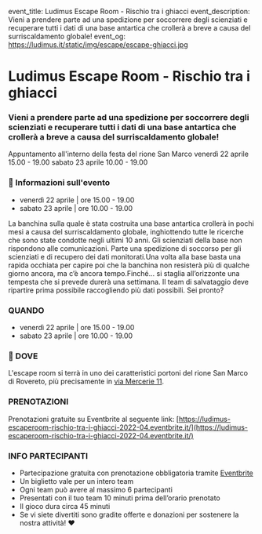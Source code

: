 event_title: Ludimus Escape Room - Rischio tra i ghiacci
event_description: Vieni a prendere parte ad una spedizione per soccorrere degli scienziati e recuperare tutti i dati di una base antartica che crollerà a breve a causa del surriscaldamento globale!
event_og: https://ludimus.it/static/img/escape/escape-ghiacci.jpg

# Ludimus Escape Room - Rischio tra i ghiacci

### Vieni a prendere parte ad una spedizione per soccorrere degli scienziati e recuperare tutti i dati di una base antartica che crollerà a breve a causa del surriscaldamento globale!

Appuntamento all'interno della festa del rione San Marco venerdì 22 aprile 15.00 - 19.00 sabato 23 aprile 10.00 - 19.00

### 📅 Informazioni sull'evento

- venerdì 22 aprile | ore 15.00 - 19.00
- sabato 23 aprile | ore 10.00 - 19.00

La banchina sulla quale è stata costruita una base antartica crollerà in pochi mesi a causa del surriscaldamento globale, inghiottendo tutte le ricerche che sono state condotte negli ultimi 10 anni. Gli scienziati della base non rispondono alle comunicazioni. Parte una spedizione di soccorso per gli scienziati e di recupero dei dati monitorati.Una volta alla base basta una rapida occhiata per capire poi che la banchina non resisterà più di qualche giorno ancora, ma c’è ancora tempo.Finché... si staglia all’orizzonte una tempesta che si prevede durerà una settimana. Il team di salvataggio deve ripartire prima possibile raccogliendo più dati possibili. Sei pronto?

### QUANDO

- venerdì 22 aprile | ore 15.00 - 19.00
- sabato 23 aprile | ore 10.00 - 19.00

### 🚩 DOVE

L'escape room si terrà in uno dei caratteristici portoni del rione San Marco di Rovereto, più precisamente in [via Mercerie 11](https://goo.gl/maps/BsNwg8S2Y7NCv5cy5).

### PRENOTAZIONI

Prenotazioni gratuite su Eventbrite al seguente link: [https://ludimus-escaperoom-rischio-tra-i-ghiacci-2022-04.eventbrite.it/](https://ludimus-escaperoom-rischio-tra-i-ghiacci-2022-04.eventbrite.it/)

### INFO PARTECIPANTI

- Partecipazione gratuita con prenotazione obbligatoria tramite [Eventbrite](https://ludimus-escaperoom-rischio-tra-i-ghiacci-2022-04.eventbrite.it/)
- Un biglietto vale per un intero team
- Ogni team può avere al massimo 6 partecipanti
- Presentati con il tuo team 10 minuti prima dell’orario prenotato
- Il gioco dura circa 45 minuti
- Se vi siete divertiti sono gradite offerte e donazioni per sostenere la nostra attività! ♥️
